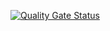 [![Quality Gate Status](https://sonarcloud.io/api/project_badges/measure?project=farhadsoft_farhad.su&metric=alert_status)](https://sonarcloud.io/summary/new_code?id=farhadsoft_farhad.su)
